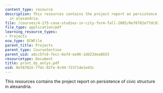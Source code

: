 ```yaml
---
content_type: resource
description: This resources contains the project report on persistence of civic structure
  in alexandria.
file: /courses/4-175-case-studies-in-city-form-fall-2005/0ef8782e77dc92fe9c94723714e1e43c_prsnt_dy_anlys.pdf
file_type: application/pdf
learning_resource_types:
- Projects
ocw_type: OCWFile
parent_title: Projects
parent_type: CourseSection
parent_uid: adcc5fc6-7ecc-6a7d-ea96-1dd23dea6b53
resourcetype: Document
title: prsnt_dy_anlys.pdf
uid: 0ef8782e-77dc-92fe-9c94-723714e1e43c
---
```

This resources contains the project report on persistence of civic structure in alexandria.

